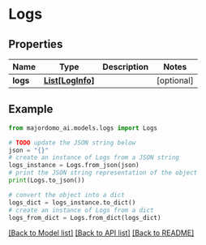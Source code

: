 # Logs


## Properties

Name | Type | Description | Notes
------------ | ------------- | ------------- | -------------
**logs** | [**List[LogInfo]**](LogInfo.md) |  | [optional] 

## Example

```python
from majordomo_ai.models.logs import Logs

# TODO update the JSON string below
json = "{}"
# create an instance of Logs from a JSON string
logs_instance = Logs.from_json(json)
# print the JSON string representation of the object
print(Logs.to_json())

# convert the object into a dict
logs_dict = logs_instance.to_dict()
# create an instance of Logs from a dict
logs_from_dict = Logs.from_dict(logs_dict)
```
[[Back to Model list]](../README.md#documentation-for-models) [[Back to API list]](../README.md#documentation-for-api-endpoints) [[Back to README]](../README.md)


